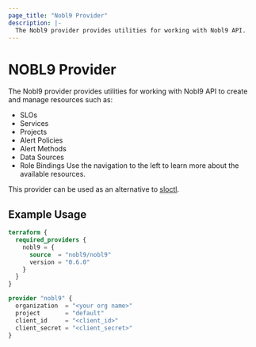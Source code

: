 ```yaml
---
page_title: "Nobl9 Provider"
description: |-
  The Nobl9 provider provides utilities for working with Nobl9 API.
---
```


# NOBL9 Provider

The Nobl9 provider provides utilities for working with Nobl9 API to create and manage resources such as:
- SLOs
- Services
- Projects
- Alert Policies
- Alert Methods
- Data Sources
- Role Bindings
Use the navigation to the left to learn more about the available resources.

This provider can be used as an alternative to [sloctl](https://docs.nobl9.com/sloctl-user-guide/).

## Example Usage

```terraform
terraform {
  required_providers {
    nobl9 = {
      source  = "nobl9/nobl9"
      version = "0.6.0"
    }
  }
}

provider "nobl9" {
  organization  = "<your org name>"
  project       = "default"
  client_id     = "<client_id>"
  client_secret = "<client_secret>"
}
```

